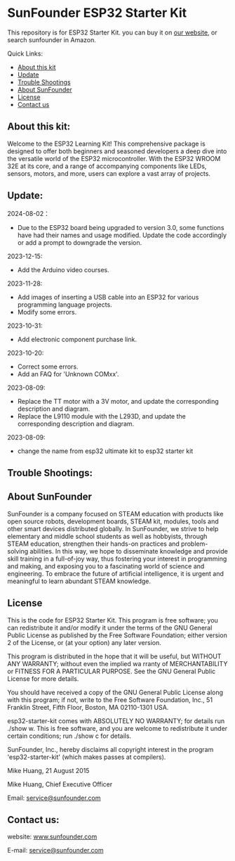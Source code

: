 # SunFounder ESP32 Starter Kit
This repository is for ESP32 Starter Kit. you can buy it on [our website](https://www.sunfounder.com/), or search sunfounder in Amazon.

Quick Links:

 * [About this kit](#about_this_kit)
 * [Update](#update)
 * [Trouble Shootings](#trouble)
 * [About SunFounder](#about_sunfounder)
 * [License](#license)
 * [Contact us](#contact_us)

<a id="about_this_kit"></a>
## About this kit:

Welcome to the ESP32 Learning Kit! This comprehensive package is designed to offer both beginners and seasoned developers a deep dive into the versatile world of the ESP32 microcontroller. With the ESP32 WROOM 32E at its core, and a range of accompanying components like LEDs, sensors, motors, and more, users can explore a vast array of projects.

<a id="update"></a>
## Update:

2024-08-02：
- Due to the ESP32 board being upgraded to version 3.0, some functions have had their names and usage modified. Update the code accordingly or add a prompt to downgrade the version.

2023-12-15:
- Add the Arduino video courses.

2023-11-28:
- Add images of inserting a USB cable into an ESP32 for various programming language projects.
- Modify some errors.

2023-10-31:
- Add electronic component purchase link.

2023-10-20:
- Correct some errors.
- Add an FAQ for 'Unknown COMxx'.

2023-08-09:
- Replace the TT motor with a 3V motor, and update the corresponding description and diagram.
- Replace the L9110 module with the L293D, and update the corresponding description and diagram.

2023-08-09:
- change the name from esp32 ultimate kit to esp32 starter kit

<a id="trouble"></a>
## Trouble Shootings:

<a id="about_sunfounder"></a>
## About SunFounder
SunFounder is a company focused on STEAM education with products like open source robots, development boards, STEAM kit, modules, tools and other smart devices distributed globally. In SunFounder, we strive to help elementary and middle school students as well as hobbyists, through STEAM education, strengthen their hands-on practices and problem-solving abilities. In this way, we hope to disseminate knowledge and provide skill training in a full-of-joy way, thus fostering your interest in programming and making, and exposing you to a fascinating world of science and engineering. To embrace the future of artificial intelligence, it is urgent and meaningful to learn abundant STEAM knowledge.

<a id="license"></a>
## License
This is the code for ESP32 Starter Kit.
This program is free software; you can redistribute it and/or modify it under the terms of the GNU General Public License as published by the Free Software Foundation; either version 2 of the License, or (at your option) any later version.

This program is distributed in the hope that it will be useful, but WITHOUT ANY WARRANTY; without even the implied wa rranty of MERCHANTABILITY or FITNESS FOR A PARTICULAR PURPOSE. See the GNU General Public License for more details.

You should have received a copy of the GNU General Public License along with this program; if not, write to the Free Software Foundation, Inc., 51 Franklin Street, Fifth Floor, Boston, MA 02110-1301 USA.

esp32-starter-kit comes with ABSOLUTELY NO WARRANTY; for details run ./show w. This is free software, and you are welcome to redistribute it under certain conditions; run ./show c for details.

SunFounder, Inc., hereby disclaims all copyright interest in the program 'esp32-starter-kit' (which makes passes at compilers).

Mike Huang, 21 August 2015

Mike Huang, Chief Executive Officer

Email: service@sunfounder.com

<a id="contact_us"></a>
## Contact us:
website:
    www.sunfounder.com

E-mail:
    service@sunfounder.com
